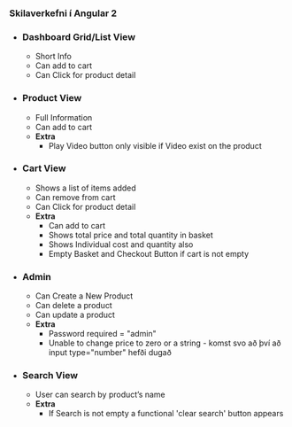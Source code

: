 <h3>Skilaverkefni í Angular 2</h3>
<ul>
    <li><h3><b>Dashboard Grid/List View</b></h3>
        <ul>
            <li>Short Info</li>
            <li>Can add to cart</li>
            <li>Can Click for product detail</li>
        </ul>
    </li>
    <li><h3><b>Product View</b></h3>
        <ul>
            <li>Full Information</li>
            <li>Can add to cart</li>
            <li><b>Extra</b>
                <ul>
                    <li>Play Video button only visible if Video exist on the product</li>
                </ul>
            </li>
        </ul>
    </li>
    <li><h3><b>Cart View</b></h3>
        <ul>
            <li>Shows a list of items added</li>
            <li>Can remove from cart</li>
            <li>Can Click for product detail</li>
            <li><b>Extra</b>
                <ul>
                    <li>Can add to cart</i></li>
                    <li>Shows total price and total quantity in basket</li>
                    <li>Shows Individual cost and quantity also</li>
                    <li>Empty Basket and Checkout Button if cart is not empty</li>
                </ul>
            </li>
        </ul>
    <li><h3><b>Admin</b></h3>
        <ul>
            <li>Can Create a New Product</li>
            <li>Can delete a product</li>
            <li>Can update a product</li>
            <li><b>Extra</b>
                <ul>
                    <li>Password required = "admin"</i></li>
                    <li>Unable to change price to zero or a string - komst svo að því að input type="number" hefði dugað</li>
                </ul>
            </li>
        </ul>
    </li>
      <li><h3><b>Search View</b></h3>
        <ul>
            <li>User can search by product’s name</li>
             <li><b>Extra</b>
                <ul>
                    <li>If Search is not empty a functional 'clear search' button appears</i></li>
                </ul>
            </li>
        </ul>
    </li>
</ul>